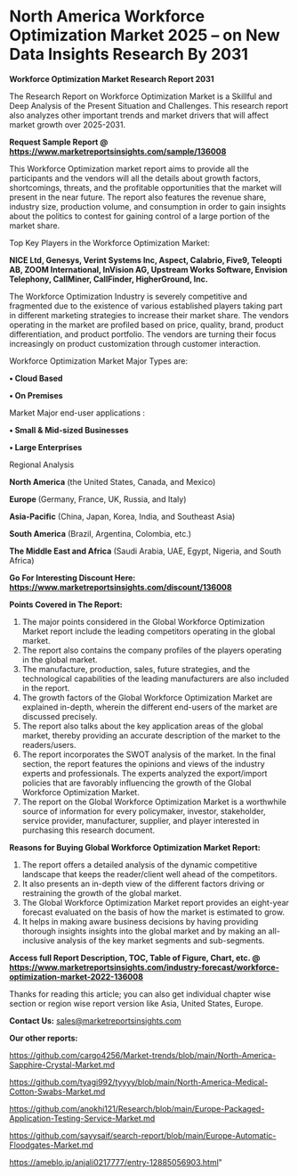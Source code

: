 # North America Workforce Optimization Market 2025 – on New Data Insights Research By 2031

<strong>Workforce Optimization Market Research Report 2031</strong>

The Research Report on Workforce Optimization Market is a Skillful and Deep Analysis of the Present Situation and Challenges. This research report also analyzes other important trends and market drivers that will affect market growth over 2025-2031.

<strong>Request Sample Report @ <a href=https://www.marketreportsinsights.com/sample/136008>https://www.marketreportsinsights.com/sample/136008</a></strong>

This Workforce Optimization market report aims to provide all the participants and the vendors will all the details about growth factors, shortcomings, threats, and the profitable opportunities that the market will present in the near future. The report also features the revenue share, industry size, production volume, and consumption in order to gain insights about the politics to contest for gaining control of a large portion of the market share.

Top Key Players in the Workforce Optimization Market:

<strong>NICE Ltd, Genesys, Verint Systems Inc, Aspect, Calabrio, Five9, Teleopti AB, ZOOM International, InVision AG, Upstream Works Software, Envision Telephony, CallMiner, CallFinder, HigherGround, Inc.</strong>

The Workforce Optimization Industry is severely competitive and fragmented due to the existence of various established players taking part in different marketing strategies to increase their market share. The vendors operating in the market are profiled based on price, quality, brand, product differentiation, and product portfolio. The vendors are turning their focus increasingly on product customization through customer interaction.

Workforce Optimization Market Major Types are:

<strong>• Cloud Based

• On Premises</strong>

Market Major end-user applications :

<strong>• Small & Mid-sized Businesses

• Large Enterprises</strong>

Regional Analysis

</u><strong><b>North America</b></strong> (the United States, Canada, and Mexico)

<strong><b>Europe </b></strong>(Germany, France, UK, Russia, and Italy)

<strong><b>Asia-Pacific</b></strong> (China, Japan, Korea, India, and Southeast Asia)

<strong><b>South America</b></strong> (Brazil, Argentina, Colombia, etc.)

<strong><b>The Middle East and Africa</b></strong> (Saudi Arabia, UAE, Egypt, Nigeria, and South Africa)

<strong>Go For Interesting Discount Here: <a href=https://www.marketreportsinsights.com/discount/136008>https://www.marketreportsinsights.com/discount/136008</a></strong>

<strong>Points Covered in The Report:</strong>
<ol>
  <li>The major points considered in the Global Workforce Optimization Market report include the leading competitors operating in the global market.</li>
  <li>The report also contains the company profiles of the players operating in the global market.</li>
  <li>The manufacture, production, sales, future strategies, and the technological capabilities of the leading manufacturers are also included in the report.</li>
  <li>The growth factors of the Global Workforce Optimization Market are explained in-depth, wherein the different end-users of the market are discussed precisely.</li>
  <li>The report also talks about the key application areas of the global market, thereby providing an accurate description of the market to the readers/users.</li>
  <li>The report incorporates the SWOT analysis of the market. In the final section, the report features the opinions and views of the industry experts and professionals. The experts analyzed the export/import policies that are favorably influencing the growth of the Global Workforce Optimization Market.</li>
  <li>The report on the Global Workforce Optimization Market is a worthwhile source of information for every policymaker, investor, stakeholder, service provider, manufacturer, supplier, and player interested in purchasing this research document.</li>
</ol>
<strong>Reasons for Buying Global Workforce Optimization Market Report:</strong>

<ol>
  <li>The report offers a detailed analysis of the dynamic competitive landscape that keeps the reader/client well ahead of the competitors.</li>
  <li>It also presents an in-depth view of the different factors driving or restraining the growth of the global market.</li>
  <li>The Global Workforce Optimization Market report provides an eight-year forecast evaluated on the basis of how the market is estimated to grow.</li>
  <li>It helps in making aware business decisions by having providing thorough insights insights into the global market and by making an all-inclusive analysis of the key market segments and sub-segments.</li>
</ol>
<strong>Access full Report Description, TOC, Table of Figure, Chart, etc. @ <a href=https://www.marketreportsinsights.com/industry-forecast/workforce-optimization-market-2022-136008>https://www.marketreportsinsights.com/industry-forecast/workforce-optimization-market-2022-136008</a></strong>


Thanks for reading this article; you can also get individual chapter wise section or region wise report version like Asia, United States, Europe.

<strong>Contact Us:</strong>
sales@marketreportsinsights.com

<strong>Our other reports:</strong>

<a href=https://github.com/cargo4256/Market-trends/blob/main/North-America-Sapphire-Crystal-Market.md>https://github.com/cargo4256/Market-trends/blob/main/North-America-Sapphire-Crystal-Market.md</a>

<a href=https://github.com/tyagi992/tyyyy/blob/main/North-America-Medical-Cotton-Swabs-Market.md>https://github.com/tyagi992/tyyyy/blob/main/North-America-Medical-Cotton-Swabs-Market.md</a>

<a href=https://github.com/anokhi121/Research/blob/main/Europe-Packaged-Application-Testing-Service-Market.md>https://github.com/anokhi121/Research/blob/main/Europe-Packaged-Application-Testing-Service-Market.md</a>

<a href=https://github.com/sayysaif/search-report/blob/main/Europe-Automatic-Floodgates-Market.md>https://github.com/sayysaif/search-report/blob/main/Europe-Automatic-Floodgates-Market.md</a>

<a href=https://ameblo.jp/anjali0217777/entry-12885056903.html>https://ameblo.jp/anjali0217777/entry-12885056903.html</a>"
